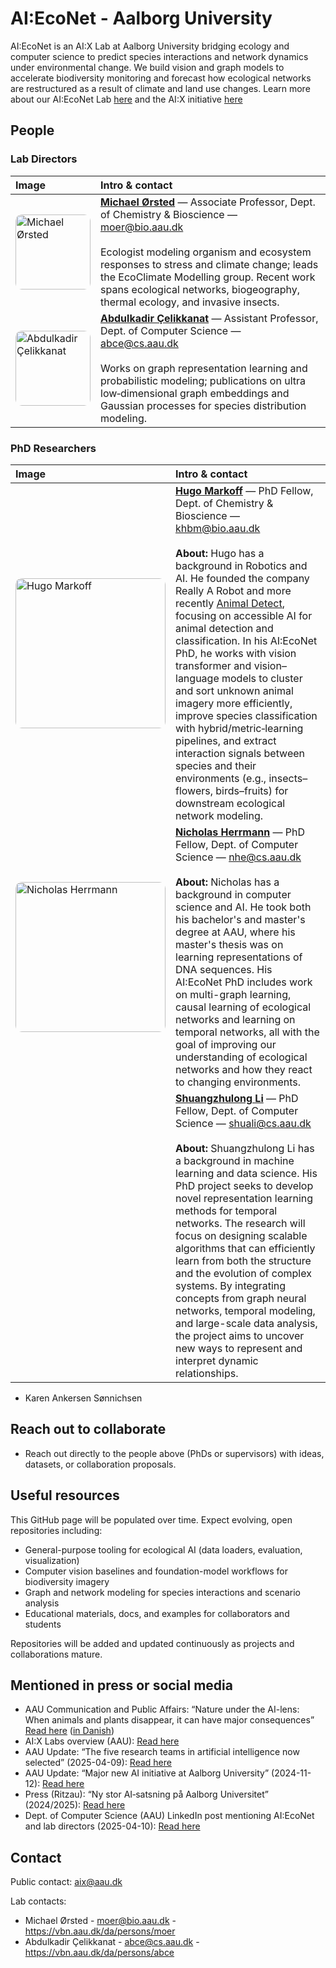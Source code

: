 # AI:EcoNet - Aalborg University

AI:EcoNet is an AI:X Lab at Aalborg University bridging ecology and computer science to
predict species interactions and network dynamics under environmental change. We build
vision and graph models to accelerate biodiversity monitoring and forecast how ecological
networks are restructured as a result of climate and land use changes.
Learn more about our AI:EcoNet Lab [here](https://www.cs.aau.dk/nature-under-the-ai-lens-when-plants-and-animals-disappear-it-can-have-major-consequences-n135626) and the AI:X initiative [here](https://www.en.aix.aau.dk/) 

## People

### Lab Directors

| Image | Intro & contact |
|:--|:--|
| <img src="https://media.licdn.com/dms/image/v2/D4D03AQFVM9LLGFWrfg/profile-displayphoto-shrink_400_400/profile-displayphoto-shrink_400_400/0/1723447030325?e=1762992000&v=beta&t=JudF6K9e9YRYoZnZMiWTM9oL81gpuxcMxRee_g_qJng" alt="Michael Ørsted" width="120" style="border-radius:10px;object-fit:cover;" /> | <div style="vertical-align:top;"><strong><a href="https://vbn.aau.dk/da/persons/moer">Michael Ørsted</a></strong> — Associate Professor, Dept. of Chemistry & Bioscience — <a href="mailto:moer@bio.aau.dk">moer@bio.aau.dk</a><br><br>Ecologist modeling organism and ecosystem responses to stress and climate change; leads the EcoClimate Modelling group. Recent work spans ecological networks, biogeography, thermal ecology, and invasive insects.</div> |
| <img src="https://vbn.aau.dk/files-asset/761479478/abdulkadir.jpg?w=320&f=webp" alt="Abdulkadir Çelikkanat" width="120" style="border-radius:10px;object-fit:cover;" /> | <div style="vertical-align:top;"><strong><a href="https://vbn.aau.dk/da/persons/abce">Abdulkadir Çelikkanat</a></strong> — Assistant Professor, Dept. of Computer Science — <a href="mailto:abce@cs.aau.dk">abce@cs.aau.dk</a><br><br>Works on graph representation learning and probabilistic modeling; publications on ultra low‑dimensional graph embeddings and Gaussian processes for species distribution modeling.</div> |

### PhD Researchers

| Image | Intro & contact |
|:--|:--|
| <img src="https://media.licdn.com/dms/image/v2/D4D03AQEWmpvKd3dfxA/profile-displayphoto-shrink_400_400/B4DZZ4K5NLGwAg-/0/1745772844468?e=1762992000&v=beta&t=BPnNpbXTkJ-raTHN4BVkXNk5yU8tuumVKgBzZmrmE6o" alt="Hugo Markoff" width="240" height="240" style="border-radius:10px;object-fit:cover;" /> | <div style="vertical-align:top;"><strong><a href="https://www.linkedin.com/in/hugo-markoff/">Hugo Markoff</a></strong> — PhD Fellow, Dept. of Chemistry & Bioscience — <a href="mailto:khbm@bio.aau.dk">khbm@bio.aau.dk</a><br><br><strong>About:</strong> Hugo has a background in Robotics and AI. He founded the company Really A Robot and more recently <a href="https://www.animaldetect.com/">Animal Detect</a>, focusing on accessible AI for animal detection and classification. In his AI:EcoNet PhD, he works with vision transformer and vision–language models to cluster and sort unknown animal imagery more efficiently, improve species classification with hybrid/metric‑learning pipelines, and extract interaction signals between species and their environments (e.g., insects–flowers, birds–fruits) for downstream ecological network modeling.</div> |
| <img src="https://media.licdn.com/dms/image/v2/D4D03AQGZCTCh5Lo1Yw/profile-displayphoto-scale_400_400/B4DZok3OuPGwAg-/0/1761555050143?e=1762992000&v=beta&t=l-KGUdeh7B4_3DG7IOe196xRFE1EsvFtXVXefOG7grU" alt="Nicholas Herrmann" width="240" height="240" style="border-radius:10px;object-fit:cover;" /> | <div style="vertical-align:top;"><strong><a href="https://www.linkedin.com/in/nicholas-herrmann-3b259b2a3/">Nicholas Herrmann</a></strong> — PhD Fellow, Dept. of Computer Science — <a href="mailto:nhe@cs.aau.dk">nhe@cs.aau.dk</a><br><br><strong>About:</strong> Nicholas has a background in computer science and AI. He took both his bachelor's and master's degree at AAU, where his master's thesis was on learning representations of DNA sequences. His AI:EcoNet PhD includes work on multi-graph learning, causal learning of ecological networks and learning on temporal networks, all with the goal of improving our understanding of ecological networks and how they react to changing environments.</div> |
|  | **[Shuangzhulong Li](https://vbn.aau.dk/en/persons/shuali/)** — PhD Fellow, Dept. of Computer Science — [shuali@cs.aau.dk](mailto:shuali@cs.aau.dk)<br><br>**About:** Shuangzhulong Li has a background in machine learning and data science. His PhD project seeks to develop novel representation learning methods for temporal networks. The research will focus on designing scalable algorithms that can efficiently learn from both the structure and the evolution of complex systems. By integrating concepts from graph neural networks, temporal modeling, and large-scale data analysis, the project aims to uncover new ways to represent and interpret dynamic relationships. |
- Karen Ankersen Sønnichsen
  

## Reach out to collaborate

- Reach out directly to the people above (PhDs or supervisors) with ideas, datasets,
  or collaboration proposals.

## Useful resources

This GitHub page will be populated over time. Expect evolving, open repositories including:
- General-purpose tooling for ecological AI (data loaders, evaluation, visualization)
- Computer vision baselines and foundation-model workflows for biodiversity imagery
- Graph and network modeling for species interactions and scenario analysis
- Educational materials, docs, and examples for collaborators and students

Repositories will be added and updated continuously as projects and collaborations mature.

## Mentioned in press or social media

- AAU Communication and Public Affairs: “Nature under the AI-lens: When animals and plants disappear, it can have major consequences” [Read here](https://www.cs.aau.dk/nature-under-the-ai-lens-when-plants-and-animals-disappear-it-can-have-major-consequences-n135626) ([in Danish](https://www.cs.aau.dk/naturen-under-ai-lup-nar-dyr-og-planter-forsvinder-kan-det-fa-store-konsekvenser-n135486))
- AI:X Labs overview (AAU): [Read here](https://www.en.aix.aau.dk/)
- AAU Update: “The five research teams in artificial intelligence now selected”
  (2025-04-09): [Read here](https://www.en.update.aau.dk/the-five-research-teams-in-artificial-intelligence-now-selected-n135336)
- AAU Update: “Major new AI initiative at Aalborg University”
  (2024-11-12): [Read here](https://www.en.update.aau.dk/major-new-ai-initiative-at-aalborg-university-n124248)
- Press (Ritzau): “Ny stor AI‑satsning på Aalborg Universitet” (2024/2025):
  [Read here](https://via.ritzau.dk/pressemeddelelse/14130706/ny-stor-ai-satsning-pa-aalborg-universitet?lang=da)
- Dept. of Computer Science (AAU) LinkedIn post mentioning AI:EcoNet and lab directors
  (2025-04-10): [Read here](https://www.linkedin.com/posts/department-of-computer-science-aalborg-university_researchers-from-department-of-computer-activity-7316006043279327233-Vksh)

## Contact

Public contact: aix@aau.dk

Lab contacts:
- Michael Ørsted - moer@bio.aau.dk - https://vbn.aau.dk/da/persons/moer
- Abdulkadir Çelikkanat - abce@cs.aau.dk - https://vbn.aau.dk/da/persons/abce
